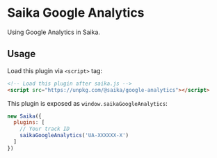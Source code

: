 # Saika Google Analytics <PkgVersion name="@saika/google-analytics" />

Using Google Analytics in Saika.

## Usage

Load this plugin via `<script>` tag:

```html
<!-- Load this plugin after saika.js -->
<script src="https://unpkg.com/@saika/google-analytics"></script>
```

This plugin is exposed as `window.saikaGoogleAnalytics`:

```js
new Saika({
  plugins: [
    // Your track ID
    saikaGoogleAnalytics('UA-XXXXXX-X')
  ]
})
```
